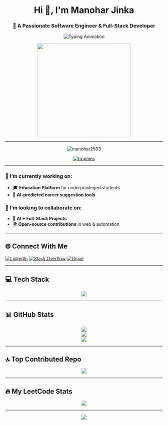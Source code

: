 <h1 align="center">Hi 👋, I'm Manohar Jinka</h1>

<h3 align="center">🚀 A Passionate Software Engineer & Full-Stack Developer</h3>

<p align="center">
  <img src="https://readme-typing-svg.herokuapp.com?font=Fira+Code&duration=3000&pause=1000&color=00F7FF&center=true&width=435&lines=Full+Stack+Developer;MERN+Stack+Engineer;Open+Source+Enthusiast;Lifelong+Learner" alt="Typing Animation" />
</p>

<p align="center">
  <img src="https://media.giphy.com/media/qgQUggAC3Pfv687qPC/giphy.gif" width="300" />
</p>

---

<p align="center"> 
  <img src="https://komarev.com/ghpvc/?username=manohar2503&label=Profile%20views&color=0e75b6&style=flat" alt="manohar2503" />
</p>

<p align="center">
  <a href="https://github.com/ryo-ma/github-profile-trophy">
    <img src="https://github-profile-trophy.vercel.app/?username=manohar2503&theme=dracula&row=1&margin-w=10" alt="trophies" />
  </a>
</p>

---

### 🔭 I’m currently working on:
- 🎓 **Education Platform** for underprivileged students  
- 🤖 **AI-predicted career suggestion tools**

### 🤝 I’m looking to collaborate on:
- 🤝 **AI + Full-Stack Projects**
- 🌍 **Open-source contributions** in web & automation

---

## 🌐 Connect With Me

[![LinkedIn](https://img.shields.io/badge/LinkedIn-%230077B5.svg?style=for-the-badge&logo=linkedin&logoColor=white)](https://linkedin.com/in/manoharjinka)
[![Stack Overflow](https://img.shields.io/badge/Stackoverflow-FE7A16?style=for-the-badge&logo=stackoverflow&logoColor=white)](https://stackoverflow.com/users/31107100)
[![Gmail](https://img.shields.io/badge/Gmail-D14836?style=for-the-badge&logo=gmail&logoColor=white)](mailto:manujinka22@gmail.com)

---

## 💻 Tech Stack

<p align="center">
  <img src="https://skillicons.dev/icons?i=c,java,python,js,html,css,react,nodejs,express,mongodb,mysql,django,nextjs,tailwind,bootstrap,wordpress,netlify,vercel,git" />
</p>

---

## 📊 GitHub Stats

<p align="center">
  <img src="https://github-readme-stats.vercel.app/api?username=Manohar2503&theme=blue_navy&show_icons=true&hide_border=false" />
  <br />
  <img src="https://nirzak-streak-stats.vercel.app/?user=Manohar2503&theme=blue_navy&hide_border=false" />
  <br />
  <img src="https://github-readme-stats.vercel.app/api/top-langs/?username=Manohar2503&theme=blue_navy&layout=compact&hide_border=false" />
</p>

---

## 🔝 Top Contributed Repo

<p align="center">
  <img src="https://github-contributor-stats.vercel.app/api?username=Manohar2503&limit=5&theme=dark&combine_all_yearly_contributions=true" />
</p>

---

## 🔥 My LeetCode Stats

<p align="center">
  <img src="https://leetcard.jacoblin.cool/ManoharJinka?theme=light&font=Fira+Code&ext=activity" />
</p>

---

<p align="center">
  <img src="https://visitcount.itsvg.in/api?id=Manohar2503&icon=0&color=0" />
</p>

<!-- Proudly created with ❤️ by Manohar Jinka | Powered by GPRM ( https://gprm.itsvg.in ) -->
